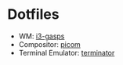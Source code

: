 # Dotfiles

- WM: [i3-gasps](https://github.com/Airblader/i3)
- Compositor: [picom](https://github.com/yshui/picom/tree/master)
- Terminal Emulator: [terminator](https://github.com/gnome-terminator/terminator)